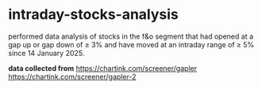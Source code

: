 # intraday-stocks-analysis
performed data analysis of stocks in the f&amp;o segment that had opened at a gap up or gap down of ≥ 3% and have moved at an intraday range of ≥ 5% since 14 January 2025. 

**data collected from**
https://chartink.com/screener/gapler
https://chartink.com/screener/gapler-2
